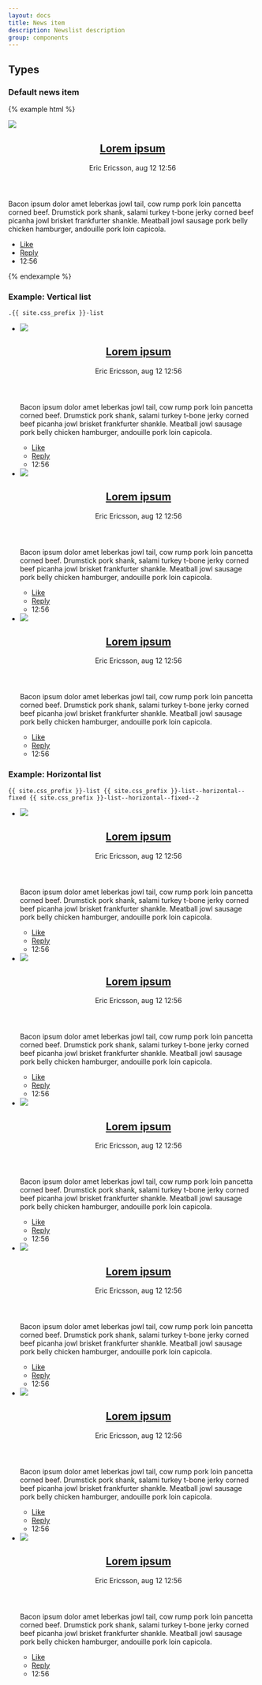 ```yaml
--- 
layout: docs
title: News item
description: Newslist description
group: components
--- 
```


## Types ## 

### Default news item ### 

{% example html %}

<article class="{{ site.css_prefix }}-news-item">
   <div class="{{ site.css_prefix }}-news-item__media">
      <img src="https://unsplash.it/467/300/?blur" />
   </div>
   <header class="{{ site.css_prefix }}-news-item__headline">
      <div class="{{ site.css_prefix }}-news-item__headline__title">
         <h2 class="{{ site.css_prefix }}-text">
            <a href="#">Lorem ipsum</a>
         </h2>
         <p class="{{ site.css_prefix }}-text {{ site.css_prefix }}-text--muted">Eric Ericsson, aug 12 12:56</p>
      </div>
   </header>
   <section class="{{ site.css_prefix }}-news-item__preamble">
      <p class="{{ site.css_prefix }}-text">Bacon ipsum dolor amet leberkas jowl tail, cow rump pork loin pancetta corned beef. Drumstick pork shank, salami turkey
         t-bone jerky corned beef picanha jowl brisket frankfurter shankle. Meatball jowl sausage pork belly chicken hamburger,
         andouille pork loin capicola.</p>
   </section>
   <footer class="{{ site.css_prefix }}-news-item__footer">
      <ul class="{{ site.css_prefix }}-list {{ site.css_prefix }}-list--horizontal {{ site.css_prefix }}-list-dividers--left">
         <li class="{{ site.css_prefix }}-list__item">
            <a href="#" class="{{ site.css_prefix }}-text">Like</a>
         </li>
         <li class="{{ site.css_prefix }}-list__item">
            <a href="#" class="{{ site.css_prefix }}-text">Reply</a>
         </li>
         <li class="{{ site.css_prefix }}-list__item">
            <span class="{{ site.css_prefix }}-text">12:56</span>
         </li>
      </ul>
   </footer>
</article>

{% endexample %} 
### Example: Vertical list ### 
`.{{ site.css_prefix }}-list`
   <ul class="{{ site.css_prefix }}-list">
      <li class="{{ site.css_prefix }}-list__item">
         <article class="{{ site.css_prefix }}-news-item">
            <div class="{{ site.css_prefix }}-news-item__media">
               <img src="https://unsplash.it/467/300/?blur" />
            </div>
            <header class="{{ site.css_prefix }}-news-item__headline">
               <div class="{{ site.css_prefix }}-news-item__headline__title">
                  <h2 class="{{ site.css_prefix }}-text">
                     <a href="#">Lorem ipsum</a>
                  </h2>
                  <p class="{{ site.css_prefix }}-text {{ site.css_prefix }}-text--muted">Eric Ericsson, aug 12 12:56</p>
               </div>
            </header>
            <div class="{{ site.css_prefix }}-news-item__preamble">
               <p class="{{ site.css_prefix }}-text">Bacon ipsum dolor amet leberkas jowl tail, cow rump pork loin pancetta corned beef. Drumstick pork shank,
                  salami turkey t-bone jerky corned beef picanha jowl brisket frankfurter shankle. Meatball jowl sausage
                  pork belly chicken hamburger, andouille pork loin capicola.</p>
            </div>
            <footer class="{{ site.css_prefix }}-news-item__footer">
               <ul class="{{ site.css_prefix }}-list {{ site.css_prefix }}-list--horizontal {{ site.css_prefix }}-list-dividers--left">
                  <li class="{{ site.css_prefix }}-list__item">
                     <a href="#" class="{{ site.css_prefix }}-text">Like</a>
                  </li>
                  <li class="{{ site.css_prefix }}-list__item">
                     <a href="#" class="{{ site.css_prefix }}-text">Reply</a>
                  </li>
                  <li class="{{ site.css_prefix }}-list__item">
                     <span class="{{ site.css_prefix }}-text">12:56</span>
                  </li>
               </ul>
            </footer>
         </article>
      </li>
      <li class="{{ site.css_prefix }}-list__item">
         <article class="{{ site.css_prefix }}-news-item">
            <div class="{{ site.css_prefix }}-news-item__media">
               <img src="https://unsplash.it/467/300/?blur" />
            </div>
            <header class="{{ site.css_prefix }}-news-item__headline">
               <div class="{{ site.css_prefix }}-news-item__headline__title">
                  <h2 class="{{ site.css_prefix }}-text">
                     <a href="#">Lorem ipsum</a>
                  </h2>
                  <p class="{{ site.css_prefix }}-text {{ site.css_prefix }}-text--muted">Eric Ericsson, aug 12 12:56</p>
               </div>
            </header>
            <div class="{{ site.css_prefix }}-news-item__preamble">
               <p class="{{ site.css_prefix }}-text">Bacon ipsum dolor amet leberkas jowl tail, cow rump pork loin pancetta corned beef. Drumstick pork shank,
                  salami turkey t-bone jerky corned beef picanha jowl brisket frankfurter shankle. Meatball jowl sausage
                  pork belly chicken hamburger, andouille pork loin capicola.</p>
            </div>
            <footer class="{{ site.css_prefix }}-news-item__footer">
               <ul class="{{ site.css_prefix }}-list {{ site.css_prefix }}-list--horizontal {{ site.css_prefix }}-list-dividers--left">
                  <li class="{{ site.css_prefix }}-list__item">
                     <a href="#" class="{{ site.css_prefix }}-text">Like</a>
                  </li>
                  <li class="{{ site.css_prefix }}-list__item">
                     <a href="#" class="{{ site.css_prefix }}-text">Reply</a>
                  </li>
                  <li class="{{ site.css_prefix }}-list__item">
                     <span class="{{ site.css_prefix }}-text">12:56</span>
                  </li>
               </ul>
            </footer>
         </article>
      </li>
      <li class="{{ site.css_prefix }}-list__item">
         <article class="{{ site.css_prefix }}-news-item">
            <div class="{{ site.css_prefix }}-news-item__media">
               <img src="https://unsplash.it/467/300/?blur" />
            </div>
            <header class="{{ site.css_prefix }}-news-item__headline">
               <div class="{{ site.css_prefix }}-news-item__headline__title">
                  <h2 class="{{ site.css_prefix }}-text">
                     <a href="#">Lorem ipsum</a>
                  </h2>
                  <p class="{{ site.css_prefix }}-text {{ site.css_prefix }}-text--muted">Eric Ericsson, aug 12 12:56</p>
               </div>
            </header>
            <div class="{{ site.css_prefix }}-news-item__preamble">
               <p class="{{ site.css_prefix }}-text">Bacon ipsum dolor amet leberkas jowl tail, cow rump pork loin pancetta corned beef. Drumstick pork shank,
                  salami turkey t-bone jerky corned beef picanha jowl brisket frankfurter shankle. Meatball jowl sausage
                  pork belly chicken hamburger, andouille pork loin capicola.</p>
            </div>
            <footer class="{{ site.css_prefix }}-news-item__footer">
               <ul class="{{ site.css_prefix }}-list {{ site.css_prefix }}-list--horizontal {{ site.css_prefix }}-list-dividers--left">
                  <li class="{{ site.css_prefix }}-list__item">
                     <a href="#" class="{{ site.css_prefix }}-text">Like</a>
                  </li>
                  <li class="{{ site.css_prefix }}-list__item">
                     <a href="#" class="{{ site.css_prefix }}-text">Reply</a>
                  </li>
                  <li class="{{ site.css_prefix }}-list__item">
                     <span class="{{ site.css_prefix }}-text">12:56</span>
                  </li>
               </ul>
            </footer>
         </article>
      </li>
   </ul>


### Example: Horizontal list ###
`{{ site.css_prefix }}-list {{ site.css_prefix }}-list--horizontal--fixed {{ site.css_prefix }}-list--horizontal--fixed--2`
<ul class="{{ site.css_prefix }}-list {{ site.css_prefix }}-list--horizontal--fixed {{ site.css_prefix }}-list--horizontal--fixed--2">
   <li class="{{ site.css_prefix }}-list__item">
      <article class="{{ site.css_prefix }}-news-item">
         <div class="{{ site.css_prefix }}-news-item__media">
            <img src="https://unsplash.it/300/100/?blur" />
         </div>
         <header class="{{ site.css_prefix }}-news-item__headline">
            <div class="{{ site.css_prefix }}-news-item__headline__title">
               <h2 class="{{ site.css_prefix }}-text">
                  <a href="#">Lorem ipsum</a>
               </h2>
               <p class="{{ site.css_prefix }}-text {{ site.css_prefix }}-text--muted">Eric Ericsson, aug 12 12:56</p>
            </div>
         </header>
         <div class="{{ site.css_prefix }}-news-item__preamble">
            <p class="{{ site.css_prefix }}-text">Bacon ipsum dolor amet leberkas jowl tail, cow rump pork loin pancetta corned beef. Drumstick pork shank,
               salami turkey t-bone jerky corned beef picanha jowl brisket frankfurter shankle. Meatball jowl sausage
               pork belly chicken hamburger, andouille pork loin capicola.</p>
         </div>
         <footer class="{{ site.css_prefix }}-news-item__footer">
            <ul class="{{ site.css_prefix }}-list {{ site.css_prefix }}-list--horizontal {{ site.css_prefix }}-list-dividers--left">
               <li class="{{ site.css_prefix }}-list__item">
                  <a href="#" class="{{ site.css_prefix }}-text">Like</a>
               </li>
               <li class="{{ site.css_prefix }}-list__item">
                  <a href="#" class="{{ site.css_prefix }}-text">Reply</a>
               </li>
               <li class="{{ site.css_prefix }}-list__item">
                  <span class="{{ site.css_prefix }}-text">12:56</span>
               </li>
            </ul>
         </footer>
      </article>
   </li>
   <li class="{{ site.css_prefix }}-list__item">
      <article class="{{ site.css_prefix }}-news-item">
         <div class="{{ site.css_prefix }}-news-item__media">
            <img src="https://unsplash.it/300/100/?blur" />
         </div>
         <header class="{{ site.css_prefix }}-news-item__headline">
            <div class="{{ site.css_prefix }}-news-item__headline__title">
               <h2 class="{{ site.css_prefix }}-text">
                  <a href="#">Lorem ipsum</a>
               </h2>
               <p class="{{ site.css_prefix }}-text {{ site.css_prefix }}-text--muted">Eric Ericsson, aug 12 12:56</p>
            </div>
         </header>
         <div class="{{ site.css_prefix }}-news-item__preamble">
            <p class="{{ site.css_prefix }}-text">Bacon ipsum dolor amet leberkas jowl tail, cow rump pork loin pancetta corned beef. Drumstick pork shank,
               salami turkey t-bone jerky corned beef picanha jowl brisket frankfurter shankle. Meatball jowl sausage
               pork belly chicken hamburger, andouille pork loin capicola.</p>
         </div>
         <footer class="{{ site.css_prefix }}-news-item__footer">
            <ul class="{{ site.css_prefix }}-list {{ site.css_prefix }}-list--horizontal {{ site.css_prefix }}-list-dividers--left">
               <li class="{{ site.css_prefix }}-list__item">
                  <a href="#" class="{{ site.css_prefix }}-text">Like</a>
               </li>
               <li class="{{ site.css_prefix }}-list__item">
                  <a href="#" class="{{ site.css_prefix }}-text">Reply</a>
               </li>
               <li class="{{ site.css_prefix }}-list__item">
                  <span class="{{ site.css_prefix }}-text">12:56</span>
               </li>
            </ul>
         </footer>
      </article>
   </li>
   <li class="{{ site.css_prefix }}-list__item">
      <article class="{{ site.css_prefix }}-news-item">
         <div class="{{ site.css_prefix }}-news-item__media">
            <img src="https://unsplash.it/300/100/?blur" />
         </div>
         <header class="{{ site.css_prefix }}-news-item__headline">
            <div class="{{ site.css_prefix }}-news-item__headline__title">
               <h2 class="{{ site.css_prefix }}-text">
                  <a href="#">Lorem ipsum</a>
               </h2>
               <p class="{{ site.css_prefix }}-text {{ site.css_prefix }}-text--muted">Eric Ericsson, aug 12 12:56</p>
            </div>
         </header>
         <div class="{{ site.css_prefix }}-news-item__preamble">
            <p class="{{ site.css_prefix }}-text">Bacon ipsum dolor amet leberkas jowl tail, cow rump pork loin pancetta corned beef. Drumstick pork shank,
               salami turkey t-bone jerky corned beef picanha jowl brisket frankfurter shankle. Meatball jowl sausage
               pork belly chicken hamburger, andouille pork loin capicola.</p>
         </div>
         <footer class="{{ site.css_prefix }}-news-item__footer">
            <ul class="{{ site.css_prefix }}-list {{ site.css_prefix }}-list--horizontal {{ site.css_prefix }}-list-dividers--left">
               <li class="{{ site.css_prefix }}-list__item">
                  <a href="#" class="{{ site.css_prefix }}-text">Like</a>
               </li>
               <li class="{{ site.css_prefix }}-list__item">
                  <a href="#" class="{{ site.css_prefix }}-text">Reply</a>
               </li>
               <li class="{{ site.css_prefix }}-list__item">
                  <span class="{{ site.css_prefix }}-text">12:56</span>
               </li>
            </ul>
         </footer>
      </article>
   </li>
   <li class="{{ site.css_prefix }}-list__item">
      <article class="{{ site.css_prefix }}-news-item">
         <div class="{{ site.css_prefix }}-news-item__media">
            <img src="https://unsplash.it/300/100/?blur" />
         </div>
         <header class="{{ site.css_prefix }}-news-item__headline">
            <div class="{{ site.css_prefix }}-news-item__headline__title">
               <h2 class="{{ site.css_prefix }}-text">
                  <a href="#">Lorem ipsum</a>
               </h2>
               <p class="{{ site.css_prefix }}-text {{ site.css_prefix }}-text--muted">Eric Ericsson, aug 12 12:56</p>
            </div>
         </header>
         <div class="{{ site.css_prefix }}-news-item__preamble">
            <p class="{{ site.css_prefix }}-text">Bacon ipsum dolor amet leberkas jowl tail, cow rump pork loin pancetta corned beef. Drumstick pork shank,
               salami turkey t-bone jerky corned beef picanha jowl brisket frankfurter shankle. Meatball jowl sausage
               pork belly chicken hamburger, andouille pork loin capicola.</p>
         </div>
         <footer class="{{ site.css_prefix }}-news-item__footer">
            <ul class="{{ site.css_prefix }}-list {{ site.css_prefix }}-list--horizontal {{ site.css_prefix }}-list-dividers--left">
               <li class="{{ site.css_prefix }}-list__item">
                  <a href="#" class="{{ site.css_prefix }}-text">Like</a>
               </li>
               <li class="{{ site.css_prefix }}-list__item">
                  <a href="#" class="{{ site.css_prefix }}-text">Reply</a>
               </li>
               <li class="{{ site.css_prefix }}-list__item">
                  <span class="{{ site.css_prefix }}-text">12:56</span>
               </li>
            </ul>
         </footer>
      </article>
   </li>
   <li class="{{ site.css_prefix }}-list__item">
      <article class="{{ site.css_prefix }}-news-item">
         <div class="{{ site.css_prefix }}-news-item__media">
            <img src="https://unsplash.it/300/100/?blur" />
         </div>
         <header class="{{ site.css_prefix }}-news-item__headline">
            <div class="{{ site.css_prefix }}-news-item__headline__title">
               <h2 class="{{ site.css_prefix }}-text">
                  <a href="#">Lorem ipsum</a>
               </h2>
               <p class="{{ site.css_prefix }}-text {{ site.css_prefix }}-text--muted">Eric Ericsson, aug 12 12:56</p>
            </div>
         </header>
         <div class="{{ site.css_prefix }}-news-item__preamble">
            <p class="{{ site.css_prefix }}-text">Bacon ipsum dolor amet leberkas jowl tail, cow rump pork loin pancetta corned beef. Drumstick pork shank,
               salami turkey t-bone jerky corned beef picanha jowl brisket frankfurter shankle. Meatball jowl sausage
               pork belly chicken hamburger, andouille pork loin capicola.</p>
         </div>
         <footer class="{{ site.css_prefix }}-news-item__footer">
            <ul class="{{ site.css_prefix }}-list {{ site.css_prefix }}-list--horizontal {{ site.css_prefix }}-list-dividers--left">
               <li class="{{ site.css_prefix }}-list__item">
                  <a href="#" class="{{ site.css_prefix }}-text">Like</a>
               </li>
               <li class="{{ site.css_prefix }}-list__item">
                  <a href="#" class="{{ site.css_prefix }}-text">Reply</a>
               </li>
               <li class="{{ site.css_prefix }}-list__item">
                  <span class="{{ site.css_prefix }}-text">12:56</span>
               </li>
            </ul>
         </footer>
      </article>
   </li>
   <li class="{{ site.css_prefix }}-list__item">
      <article class="{{ site.css_prefix }}-news-item">
         <div class="{{ site.css_prefix }}-news-item__media">
            <img src="https://unsplash.it/300/100/?blur" />
         </div>
         <header class="{{ site.css_prefix }}-news-item__headline">
            <div class="{{ site.css_prefix }}-news-item__headline__title">
               <h2 class="{{ site.css_prefix }}-text">
                  <a href="#">Lorem ipsum</a>
               </h2>
               <p class="{{ site.css_prefix }}-text {{ site.css_prefix }}-text--muted">Eric Ericsson, aug 12 12:56</p>
            </div>
         </header>
         <div class="{{ site.css_prefix }}-news-item__preamble">
            <p class="{{ site.css_prefix }}-text">Bacon ipsum dolor amet leberkas jowl tail, cow rump pork loin pancetta corned beef. Drumstick pork shank,
               salami turkey t-bone jerky corned beef picanha jowl brisket frankfurter shankle. Meatball jowl sausage
               pork belly chicken hamburger, andouille pork loin capicola.</p>
         </div>
         <footer class="{{ site.css_prefix }}-news-item__footer">
            <ul class="{{ site.css_prefix }}-list {{ site.css_prefix }}-list--horizontal {{ site.css_prefix }}-list-dividers--left">
               <li class="{{ site.css_prefix }}-list__item">
                  <a href="#" class="{{ site.css_prefix }}-text">Like</a>
               </li>
               <li class="{{ site.css_prefix }}-list__item">
                  <a href="#" class="{{ site.css_prefix }}-text">Reply</a>
               </li>
               <li class="{{ site.css_prefix }}-list__item">
                  <span class="{{ site.css_prefix }}-text">12:56</span>
               </li>
            </ul>
         </footer>
      </article>
   </li>
</ul>
